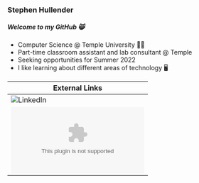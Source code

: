 ### Stephen Hullender
##### Welcome to my GitHub 😸

- Computer Science @ Temple University 🍒🦉
- Part-time classroom assistant and lab consultant @ Temple
- Seeking opportunities for Summer 2022
- I like learning about different areas of technology 🖥️

| External Links | 
| -------------- |
| ![LinkedIn](https://linkedin.com/in/shullender) |
| ![Email](mailto:shullender0907@gmail.com) |

<!--
Here are some ideas to get you started:
- 🔭 I’m currently working on ...
- 🌱 I’m currently learning ...
- 👯 I’m looking to collaborate on ...
- 🤔 I’m looking for help with ...
- 💬 Ask me about ...
- 📫 How to reach me: ...
- 😄 Pronouns: ...
- ⚡ Fun fact: ...
-->
